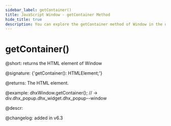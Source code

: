 ```yaml
---
sidebar_label: getContainer()
title: JavaScript Window - getContainer Method 
hide_title: true
description: You can explore the getContainer method of Window in the documentation of the DHTMLX JavaScript UI library. Browse developer guides and API reference, try out code examples and live demos, and download a free 30-day evaluation version of DHTMLX Suite 7.
---
```

 
# getContainer()

@short: returns the HTML element of Window

@signature: {'getContainer(): HTMLElement;'}

@returns:
The HTML element.

@example:
dhxWindow.getContainer();
// -> div.dhx_popup.dhx_widget.dhx_popup--window

@descr:

@changelog:
added in v6.3
